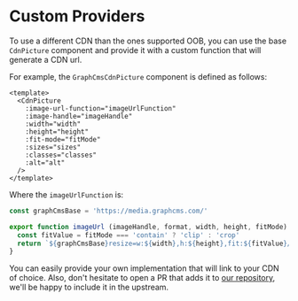 # Custom Providers

To use a different CDN than the ones supported OOB, you can use the base `CdnPicture` component and provide it with a custom function that will generate a CDN url.

For example, the `GraphCmsCdnPicture` component is defined as follows:

```vue
<template>
  <CdnPicture
    :image-url-function="imageUrlFunction"
    :image-handle="imageHandle"
    :width="width"
    :height="height"
    :fit-mode="fitMode"
    :sizes="sizes"
    :classes="classes"
    :alt="alt"
  />
</template>
```

Where the `imageUrlFunction` is:

```js
const graphCmsBase = 'https://media.graphcms.com/'

export function imageUrl (imageHandle, format, width, height, fitMode) {
  const fitValue = fitMode === 'contain' ? 'clip' : 'crop'
  return `${graphCmsBase}resize=w:${width},h:${height},fit:${fitValue}/output=format:${format}/compress/${imageHandle}`
}
```

You can easily provide your own implementation that will link to your CDN of choice. Also, don't hesitate to open a PR that adds it to [our repository](https://github.com/upsidelab/vue-cdn-picture/), we'll be happy to include it in the upstream.
